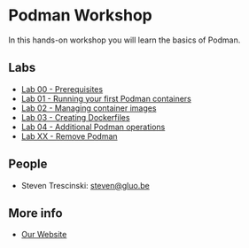 # Podman Workshop

In this hands-on workshop you will learn the basics of Podman.

## Labs

* [Lab 00 - Prerequisites](lab-00)
* [Lab 01 - Running your first Podman containers](lab-01)
* [Lab 02 - Managing container images](lab-02)
* [Lab 03 - Creating Dockerfiles](lab-03)
* [Lab 04 - Additional Podman operations](lab-04)
* [Lab XX - Remove Podman](lab-XX)

## People 

* Steven Trescinski: steven@gluo.be

## More info 

* [Our Website](http://www.gluo.be)
